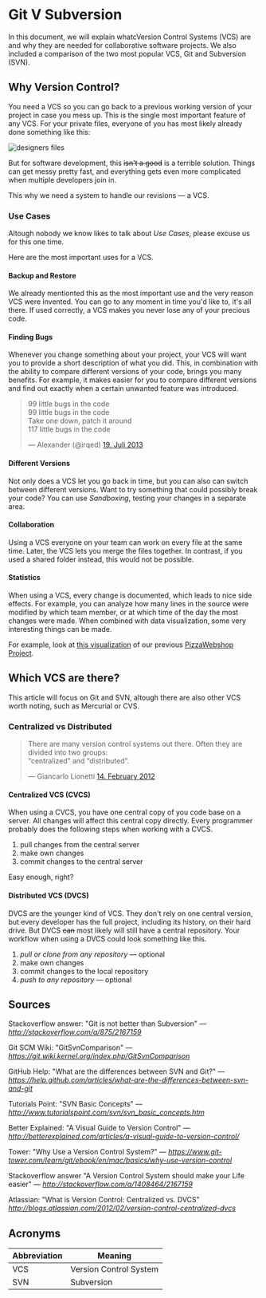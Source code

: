 # Git V Subversion
In this document, we will explain whatcVersion Control Systems (VCS) are and why they are needed for collaborative software projects.
We also included a comparison of the two most popular VCS, Git and Subversion (SVN).

## Why Version Control?
You need a VCS so you can go back to a previous working version of your project in case you mess up.
This is the single most important feature of any VCS.
For your private files, everyone of you has most likely already done something like this:

![designers files](http://i.imgur.com/VbWttOp.jpg)

But for software development, this ~~isn't a good~~ is a terrible solution. Things can get messy pretty fast, and everything gets even more complicated when multiple developers join in.

This why we need a system to handle our revisions &mdash; a VCS.

### Use Cases
Altough nobody we know likes to talk about *Use Cases*, please excuse us for this one time.

Here are the most important uses for a VCS.

#### Backup and Restore
We already mentionted this as the most important use and the very reason VCS were invented.
You can go to any moment in time you'd like to, it's all there. If used correctly, a VCS makes you never lose any of your precious code.

#### Finding Bugs
Whenever you change something about your project, your VCS will want you to provide a short description of what you did.
This, in combination with the ability to compare different versions of your code, brings you many benefits. For example, it makes easier for you to compare different versions and find out exactly when a certain unwanted feature was introduced.

<blockquote><p>99 little bugs in the code<br>99 little bugs in the code<br>Take one down, patch it around<br>117 little bugs in the code</p>&mdash; Alexander (@irqed) <a href="https://twitter.com/irqed/status/358212928404586498">19. Juli 2013</a></blockquote>

#### Different Versions
Not only does a VCS let you go back in time, but you can also can switch between different versions. Want to try something that could possibly break your code? You can use *Sandboxing*, testing your changes in a separate area.

#### Collaboration
Using a VCS everyone on your team can work on every file at the same time. Later, the VCS lets you merge the files together. In contrast, if you used a shared folder instead, this would not be possible.

#### Statistics
When using a VCS, every change is documented, which leads to nice side effects. For example, you can analyze how many lines in the source were modified by which team member, or at which time of the day the most changes were made.
When combined with data visualization, some very interesting things can be made.

For example, look at [this visualization](http://ghv.artzub.com/#repo=PizzaWebshop&climit=1000&user=thekaindorfcompany) of our previous [PizzaWebshop Project](https://github.com/TheKaindorfCompany/PizzaWebshop).

## Which VCS are there?

This article will focus on Git and SVN, altough there are also other VCS worth noting, such as Mercurial or CVS.

### Centralized vs Distributed
<blockquote>
<p>There are many version control systems out there. Often they are divided into two groups:<br>“centralized” and “distributed”.</p>
&mdash; Giancarlo Lionetti <a href="http://blogs.atlassian.com/2012/02/version-control-centralized-dvcs">14. February 2012</a>
</blockquote>

#### Centralized VCS (CVCS)
When using a CVCS, you have one central copy of you code base on a server. All changes will affect this central copy directly.
Every programmer probably does the following steps when working with a CVCS.

1. pull changes from the central server
2. make own changes
3. commit changes to the central server

Easy enough, right?

#### Distributed VCS (DVCS)
DVCS are the younger kind of VCS. They don't rely on one central version, but every developer has the full project, including its history, on their hard drive. But DVCS ~~can~~ most likely will still have a central repository. Your workflow when using a DVCS could look something like this.

1. *pull or clone from any repository* &mdash; optional
2. make own changes
3. commit changes to the local repository
4. *push to any repository* &mdash; optional

## Sources
Stackoverflow answer: "Git is not better than Subversion" &mdash; <cite>http://stackoverflow.com/a/875/2167159</cite>

Git SCM Wiki: "GitSvnComparison" &mdash; <cite>https://git.wiki.kernel.org/index.php/GitSvnComparison</cite>

GitHub Help: "What are the differences between SVN and Git?" &mdash; <cite>https://help.github.com/articles/what-are-the-differences-between-svn-and-git</cite>

Tutorials Point: "SVN Basic Concepts" &mdash; <cite>http://www.tutorialspoint.com/svn/svn_basic_concepts.htm</cite>

Better Explained: "A Visual Guide to Version Control" &mdash; <cite>http://betterexplained.com/articles/a-visual-guide-to-version-control/</cite>

Tower: "Why Use a Version Control System?" &mdash; <cite>https://www.git-tower.com/learn/git/ebook/en/mac/basics/why-use-version-control</cite>

Stackoverflow answer "A Version Control System should make your Life easier" &mdash; <cite>http://stackoverflow.com/a/1408464/2167159</cite>

Atlassian: "What is Version Control: Centralized vs. DVCS" <cite>http://blogs.atlassian.com/2012/02/version-control-centralized-dvcs</cite>

## Acronyms
| Abbreviation | Meaning                |
|--------------|------------------------|
| VCS          | Version Control System |
| SVN          | Subversion             |
